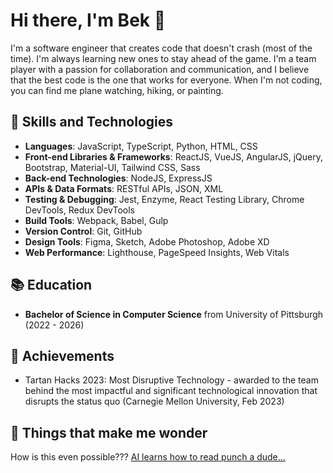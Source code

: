 # Hi there, I'm Bek 👋

I'm a software engineer that creates code that doesn't crash (most of the time). I'm always learning new ones to stay ahead of the game. I'm a team player with a passion for collaboration and communication, and I believe that the best code is the one that works for everyone. When I'm not coding, you can find me plane watching, hiking, or painting.


## 🚀 Skills and Technologies
- **Languages**: JavaScript, TypeScript, Python, HTML, CSS
- **Front-end Libraries & Frameworks**: ReactJS, VueJS, AngularJS, jQuery, Bootstrap, Material-UI, Tailwind CSS, Sass
- **Back-end Technologies**: NodeJS, ExpressJS
- **APIs & Data Formats**: RESTful APIs, JSON, XML
- **Testing & Debugging**: Jest, Enzyme, React Testing Library, Chrome DevTools, Redux DevTools
- **Build Tools**: Webpack, Babel, Gulp
- **Version Control**: Git, GitHub
- **Design Tools**: Figma, Sketch, Adobe Photoshop, Adobe XD
- **Web Performance**: Lighthouse, PageSpeed Insights, Web Vitals


## 📚 Education
- **Bachelor of Science in Computer Science** from University of Pittsburgh (2022 - 2026)


## 🌟 Achievements
- Tartan Hacks 2023: Most Disruptive Technology - awarded to the team behind the most impactful and significant technological innovation that disrupts the status quo (Carnegie Mellon University, Feb 2023)


## 🤔 Things that make me wonder
How is this even possible???
[AI learns how to read punch a dude...](https://www.youtube.com/watch?v=dQw4w9WgXcQ)


